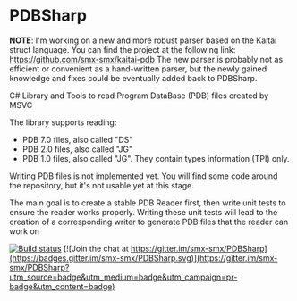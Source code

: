 # PDBSharp

**NOTE**: I'm working on a new and more robust parser based on the Kaitai struct language.
You can find the project at the following link: https://github.com/smx-smx/kaitai-pdb
The new parser is probably not as efficient or convenient as a hand-written parser, but the newly gained knowledge and fixes could be eventually added back to PDBSharp.


C# Library and Tools to read Program DataBase (PDB) files created by MSVC

The library supports reading:
- PDB 7.0 files, also called "DS"
- PDB 2.0 files, also called "JG"
- PDB 1.0 files, also called "JG". They contain types information (TPI) only.

Writing PDB files is not implemented yet. You will find some code around the repository, but it's not usable yet at this stage.

The main goal is to create a stable PDB Reader first, then write unit tests to ensure the reader works properly.
Writing these unit tests will lead to the creation of a corresponding writer to generate PDB files that the reader can work on

[![Build status](https://ci.appveyor.com/api/projects/status/phudbuu0pt3dg9yp/branch/master?svg=true)](https://ci.appveyor.com/project/smx-smx/pdbsharp/branch/master) [![Join the chat at https://gitter.im/smx-smx/PDBSharp](https://badges.gitter.im/smx-smx/PDBSharp.svg)](https://gitter.im/smx-smx/PDBSharp?utm_source=badge&utm_medium=badge&utm_campaign=pr-badge&utm_content=badge)
